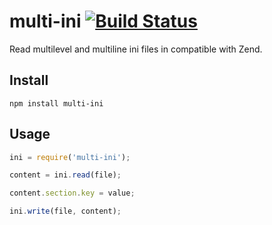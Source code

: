 # multi-ini [![Build Status](https://travis-ci.org/evangelion1204/multi-ini.png?branch=master)](https://travis-ci.org/evangelion1204/multi-ini)

Read multilevel and multiline ini files in compatible with Zend.

## Install

```shell
npm install multi-ini
```

## Usage

```js
ini = require('multi-ini');

content = ini.read(file);

content.section.key = value;

ini.write(file, content);

```
